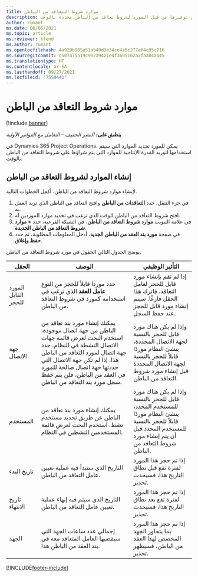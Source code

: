 ```yaml
---
title: موارد شروط التعاقد من الباطن
description: يوضح هذا الموضوع كيفية تحديد الموارد المخصصة التي يتم توفيرها من قبل المورد لشروط تعاقد من الباطن محددة بالوقت.
author: rumant
ms.date: 08/06/2021
ms.topic: article
ms.reviewer: kfend
ms.author: rumant
ms.openlocfilehash: 4a929b985a51ab49d3e34ce4a5c277af4c05c216
ms.sourcegitcommit: d507a75a19c992a9421e4f3605162a2faa84a445
ms.translationtype: HT
ms.contentlocale: ar-SA
ms.lasthandoff: 09/27/2021
ms.locfileid: "7558441"
---
```

# <a name="subcontract-line-resources"></a>موارد شروط التعاقد من الباطن

[!include [banner](../../includes/dataverse-preview.md)]

_**ينطبق على:** النشر الخفيف – التعامل مع الفواتير الأولية_

في Dynamics 365 Project Operations، يمكن للمورد تحديد الموارد التي سيتم استخدامها لتوريد القدرة الإنتاجية للموارد التي يتم شراؤها على شروط التعاقد من الباطن بالوقت.

## <a name="create-subcontract-line-resources"></a>إنشاء الموارد لشروط التعاقد من الباطن

لإنشاء موارد شروط التعاقد من الباطن، أكمل الخطوات التالية.

1. في جزء التنقل، حدد **التعاقدات من الباطن** وافتح التعاقد من الباطن الذي تريد العمل به.
2. افتح شروط التعاقد من الباطن للوقت الذي ترغب في تحديد موارد الموردين له.
3. في علامة التبويب **موارد شروط التعاقد من الباطن**، في الشبكة الفرعية، حدد **+ موارد شروط التعاقد من الباطن الجديدة**.
4. في صفحة **مورد بند العقد من الباطن الجديد**، أدخل المعلومات المطلوبة، ثم حدد **حفظ وإغلاق**.

يوضح الجدول التالي الحقول في مورد شروط التعاقد من الباطن.

| الحقل | الوصف  | التأثير الوظيفي |
| ----- | ----------- | ----------------- |
| المورد القابل للحجز | حدد موردا قابلاً للحجز من النوع **عامل العقد** الذي ترغب في استخدامه كمورد في شروط التعاقد من الباطن.| إذا لم تقم بإنشاء مورد قابل للحجز لعامل التعاقد، فاترك هذا الحقل فارغًا. سيتم إنشاء مورد قابل للحجز عند حفظ السجل.  |
| ‏‫جهة الاتصال‬ | يمكنك إنشاء مورد بند تعاقد من الباطن من جهة اتصال موجودة. استخدم البحث لعرض قائمة جهات الاتصال النشطة في النظام. حدد جهة اتصال لمورد التعاقد من الباطن هذا. إذا لم تكن جهة الاتصال التي حددتها جهة اتصال صالحة للمورد في العقد من الباطن، فلن يتم حفظ سجل مورد بند التعاقد من الباطن.| وإذا لم يكن هناك مورد قابل للحجز بالنسبة لجهة الاتصال المحددة، ينشئ النظام موردًا قابلاً للحجز بالنسبة لجهة الاتصال المحددة قبل إنشاء مورد شروط التعاقد من الباطن. |
| المستخدم  | يمكنك إنشاء مورد بند تعاقد من الباطن عن طريق تحديد مستخدم نشط. استخدم البحث لعرض قائمة المستخدمين النشطين في النظام.| وإذا لم يكن هناك مورد قابل للحجز بالنسبة للمستخدم المحدد، ينشئ النظام موردًا قابلاً للحجز بالنسبة للمستخدم المحدد قبل أن يتم إنشاء مورد شروط التعاقد من الباطن. |
| تاريخ البدء | التاريخ الذي ستبدأ فيه عملية تعيين عامل التعاقد من الباطن.| إذا تم حجز هذا المورد لفترة تقع قبل نطاق التاريخ هذا، فسيحدث تحذير. |
| تاريخ الانتهاء | التاريخ الذي سيتم فيه إنهاء عملية تعيين عامل التعاقد من الباطن.| إذا تم حجز هذا المورد لفترة تقع بعد نطاق التاريخ هذا، فسيحدث تحذير. |
| الجهد | إجمالي عدد ساعات الجهد التي سيقضيها العامل المتعاقد معه في بند العقد من الباطن هذا.| إذا تم حجز هذا المورد بما يتجاوز الجهد المخصص لهذا العقد من الباطن، فسيظهر تحذير. |


[!INCLUDE[footer-include](../../includes/footer-banner.md)]
